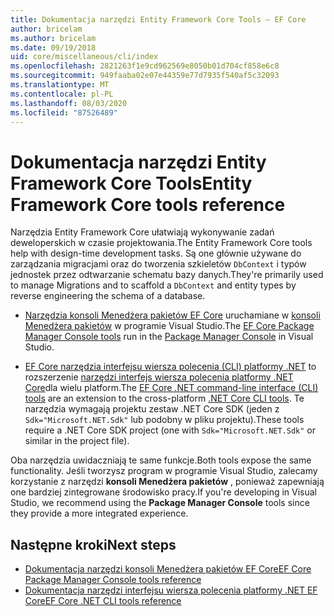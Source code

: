 ```yaml
---
title: Dokumentacja narzędzi Entity Framework Core Tools — EF Core
author: bricelam
ms.author: bricelam
ms.date: 09/19/2018
uid: core/miscellaneous/cli/index
ms.openlocfilehash: 2821263f1e9cd962569e8050b01d704cf858e6c8
ms.sourcegitcommit: 949faaba02e07e44359e77d7935f540af5c32093
ms.translationtype: MT
ms.contentlocale: pl-PL
ms.lasthandoff: 08/03/2020
ms.locfileid: "87526489"
---
```

# <a name="entity-framework-core-tools-reference"></a><span data-ttu-id="70a4b-102">Dokumentacja narzędzi Entity Framework Core Tools</span><span class="sxs-lookup"><span data-stu-id="70a4b-102">Entity Framework Core tools reference</span></span>

<span data-ttu-id="70a4b-103">Narzędzia Entity Framework Core ułatwiają wykonywanie zadań deweloperskich w czasie projektowania.</span><span class="sxs-lookup"><span data-stu-id="70a4b-103">The Entity Framework Core tools help with design-time development tasks.</span></span> <span data-ttu-id="70a4b-104">Są one głównie używane do zarządzania migracjami oraz do tworzenia szkieletów `DbContext` i typów jednostek przez odtwarzanie schematu bazy danych.</span><span class="sxs-lookup"><span data-stu-id="70a4b-104">They're primarily used to manage Migrations and to scaffold a `DbContext` and entity types by reverse engineering the schema of a database.</span></span>

* <span data-ttu-id="70a4b-105">[Narzędzia konsoli Menedżera pakietów EF Core](powershell.md) uruchamiane w [konsoli Menedżera pakietów](/nuget/tools/package-manager-console) w programie Visual Studio.</span><span class="sxs-lookup"><span data-stu-id="70a4b-105">The [EF Core Package Manager Console tools](powershell.md) run in the [Package Manager Console](/nuget/tools/package-manager-console) in Visual Studio.</span></span>

* <span data-ttu-id="70a4b-106">[EF Core narzędzia interfejsu wiersza polecenia (CLI) platformy .NET](dotnet.md) to rozszerzenie [narzędzi interfejs wiersza polecenia platformy .NET Core](/dotnet/core/tools/)dla wielu platform.</span><span class="sxs-lookup"><span data-stu-id="70a4b-106">The [EF Core .NET command-line interface (CLI) tools](dotnet.md) are an extension to the cross-platform [.NET Core CLI tools](/dotnet/core/tools/).</span></span> <span data-ttu-id="70a4b-107">Te narzędzia wymagają projektu zestaw .NET Core SDK (jeden z `Sdk="Microsoft.NET.Sdk"` lub podobny w pliku projektu).</span><span class="sxs-lookup"><span data-stu-id="70a4b-107">These tools require a .NET Core SDK project (one with `Sdk="Microsoft.NET.Sdk"` or similar in the project file).</span></span>

<span data-ttu-id="70a4b-108">Oba narzędzia uwidaczniają te same funkcje.</span><span class="sxs-lookup"><span data-stu-id="70a4b-108">Both tools expose the same functionality.</span></span> <span data-ttu-id="70a4b-109">Jeśli tworzysz program w programie Visual Studio, zalecamy korzystanie z narzędzi **konsoli Menedżera pakietów** , ponieważ zapewniają one bardziej zintegrowane środowisko pracy.</span><span class="sxs-lookup"><span data-stu-id="70a4b-109">If you're developing in Visual Studio, we recommend using the **Package Manager Console** tools since they provide a more integrated experience.</span></span>

## <a name="next-steps"></a><span data-ttu-id="70a4b-110">Następne kroki</span><span class="sxs-lookup"><span data-stu-id="70a4b-110">Next steps</span></span>

* [<span data-ttu-id="70a4b-111">Dokumentacja narzędzi konsoli Menedżera pakietów EF Core</span><span class="sxs-lookup"><span data-stu-id="70a4b-111">EF Core Package Manager Console tools reference</span></span>](powershell.md)
* [<span data-ttu-id="70a4b-112">Dokumentacja narzędzi interfejsu wiersza polecenia platformy .NET EF Core</span><span class="sxs-lookup"><span data-stu-id="70a4b-112">EF Core .NET CLI tools reference</span></span>](dotnet.md)
